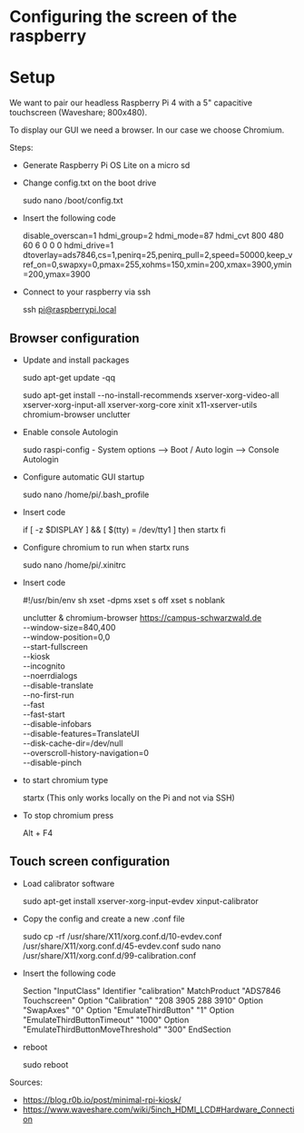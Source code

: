 # Configuring the screen of the raspberry

# Setup

We want to pair our headless Raspberry Pi 4 with a 5" capacitive touchscreen (Waveshare; 800x480).

To display our GUI we need a browser. In our case we choose Chromium.

Steps:

- Generate Raspberry Pi OS Lite on a micro sd

- Change config.txt on the boot drive


    sudo nano /boot/config.txt

- Insert the following code


    disable_overscan=1
    hdmi_group=2
    hdmi_mode=87
    hdmi_cvt 800 480 60 6 0 0 0
    hdmi_drive=1
    dtoverlay=ads7846,cs=1,penirq=25,penirq_pull=2,speed=50000,keep_vref_on=0,swapxy=0,pmax=255,xohms=150,xmin=200,xmax=3900,ymin=200,ymax=3900

- Connect to your raspberry via ssh

    
    ssh pi@raspberrypi.local


## Browser configuration

- Update and install packages


    sudo apt-get update -qq

    sudo apt-get install --no-install-recommends xserver-xorg-video-all \
      xserver-xorg-input-all xserver-xorg-core xinit x11-xserver-utils \
      chromium-browser unclutter

- Enable console Autologin

    
    sudo raspi-config
        - System options --> Boot / Auto login --> Console Autologin

- Configure automatic GUI startup


    sudo nano /home/pi/.bash_profile

- Insert code


    if [ -z $DISPLAY ] && [ $(tty) = /dev/tty1 ]
    then
      startx
    fi

- Configure chromium to run when startx runs


    sudo nano /home/pi/.xinitrc

- Insert code

    
    #!/usr/bin/env sh
    xset -dpms
    xset s off
    xset s noblank
    
    unclutter &
    chromium-browser https://campus-schwarzwald.de \
      --window-size=840,400 \
      --window-position=0,0 \
      --start-fullscreen \
      --kiosk \
      --incognito \
      --noerrdialogs \
      --disable-translate \
      --no-first-run \
      --fast \
      --fast-start \
      --disable-infobars \
      --disable-features=TranslateUI \
      --disk-cache-dir=/dev/null \
      --overscroll-history-navigation=0 \
      --disable-pinch

- to start chromium type 


    startx
    (This only works locally on the Pi and not via SSH)

- To stop chromium press


    Alt + F4

    
    

## Touch screen configuration

- Load calibrator software

    
    sudo apt-get install xserver-xorg-input-evdev xinput-calibrator


- Copy the config and create a new .conf file


    sudo cp -rf /usr/share/X11/xorg.conf.d/10-evdev.conf /usr/share/X11/xorg.conf.d/45-evdev.conf
    sudo nano /usr/share/X11/xorg.conf.d/99-calibration.conf

- Insert the following code


    Section "InputClass"
        Identifier      "calibration"
        MatchProduct    "ADS7846 Touchscreen"
        Option  "Calibration"   "208 3905 288 3910"
        Option  "SwapAxes"      "0"
        Option "EmulateThirdButton" "1"
        Option "EmulateThirdButtonTimeout" "1000"
        Option "EmulateThirdButtonMoveThreshold" "300"
    EndSection

- reboot

    
    sudo reboot


Sources:

- https://blog.r0b.io/post/minimal-rpi-kiosk/
- https://www.waveshare.com/wiki/5inch_HDMI_LCD#Hardware_Connection